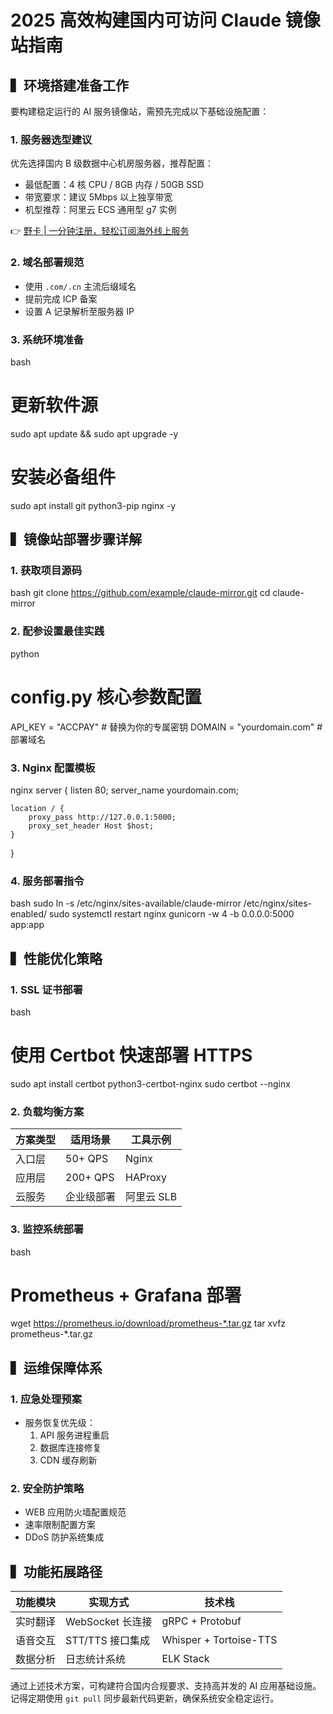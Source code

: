 # 2025 高效构建国内可访问 Claude 镜像站指南

## ▍环境搭建准备工作
要构建稳定运行的 AI 服务镜像站，需预先完成以下基础设施配置：

### 1. 服务器选型建议
优先选择国内 B 级数据中心机房服务器，推荐配置：
- 最低配置：4 核 CPU / 8GB 内存 / 50GB SSD
- 带宽要求：建议 5Mbps 以上独享带宽
- 机型推荐：阿里云 ECS 通用型 g7 实例

👉 [野卡 | 一分钟注册，轻松订阅海外线上服务](https://bbtdd.com/yeka)

### 2. 域名部署规范
- 使用 `.com/.cn` 主流后缀域名
- 提前完成 ICP 备案
- 设置 A 记录解析至服务器 IP

### 3. 系统环境准备
bash
# 更新软件源
sudo apt update && sudo apt upgrade -y
# 安装必备组件
sudo apt install git python3-pip nginx -y


## ▍镜像站部署步骤详解

### 1. 获取项目源码
bash
git clone https://github.com/example/claude-mirror.git
cd claude-mirror


### 2. 配参设置最佳实践
python
# config.py 核心参数配置
API_KEY = "ACCPAY"  # 替换为你的专属密钥
DOMAIN = "yourdomain.com"  # 部署域名


### 3. Nginx 配置模板
nginx
server {
    listen 80;
    server_name yourdomain.com;
    
    location / {
        proxy_pass http://127.0.0.1:5000;
        proxy_set_header Host $host;
    }
}


### 4. 服务部署指令
bash
sudo ln -s /etc/nginx/sites-available/claude-mirror /etc/nginx/sites-enabled/
sudo systemctl restart nginx
gunicorn -w 4 -b 0.0.0.0:5000 app:app


## ▍性能优化策略

### 1. SSL 证书部署
bash
# 使用 Certbot 快速部署 HTTPS
sudo apt install certbot python3-certbot-nginx
sudo certbot --nginx


### 2. 负载均衡方案
| 方案类型 | 适用场景       | 工具示例          |
|----------|----------------|-------------------|
| 入口层   | 50+ QPS        | Nginx             |
| 应用层   | 200+ QPS       | HAProxy           |
| 云服务   | 企业级部署     | 阿里云 SLB        |

### 3. 监控系统部署
bash
# Prometheus + Grafana 部署
wget https://prometheus.io/download/prometheus-*.tar.gz
tar xvfz prometheus-*.tar.gz


## ▍运维保障体系

### 1. 应急处理预案
- 服务恢复优先级：
   1. API 服务进程重启
   2. 数据库连接修复
   3. CDN 缓存刷新

### 2. 安全防护策略
- WEB 应用防火墙配置规范
- 速率限制配置方案
- DDoS 防护系统集成

## ▍功能拓展路径
| 功能模块      | 实现方式                          | 技术栈                        |
|---------------|-----------------------------------|-------------------------------|
| 实时翻译      | WebSocket 长连接                 | gRPC + Protobuf               |
| 语音交互      | STT/TTS 接口集成                 | Whisper + Tortoise-TTS        |
| 数据分析      | 日志统计系统                      | ELK Stack                     |

通过上述技术方案，可构建符合国内合规要求、支持高并发的 AI 应用基础设施。记得定期使用 `git pull` 同步最新代码更新，确保系统安全稳定运行。